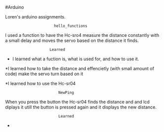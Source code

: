 #Arduino

Loren's arduino assignments.

			  			  hello_functions  


I used a function to have the Hc-sro4 measure the distance constantly with a small 
delay and moves the servo based on the distance it finds.

						Learned
* I learned what a fuction is, what is used for, and how to use it.

*I learned how to take the distance and effencietly (with small amount of code) make the servo turn based on it

*I learned how to use the Hc-sr04





							NewPing 

When you press the button the Hc-sr04 finds the distance and and lcd diplays it 
utill the button is pressed again and it displays the new distance.

							Learned

*
